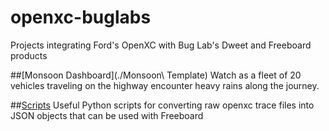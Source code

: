 # openxc-buglabs
Projects integrating Ford's OpenXC with Bug Lab's Dweet and Freeboard products

##[Monsoon Dashboard](./Monsoon\ Template)
Watch as a fleet of 20 vehicles traveling on the highway encounter heavy rains along the journey.

##[Scripts](./scripts)
Useful Python scripts for converting raw openxc trace files into JSON objects that can be used with Freeboard 
